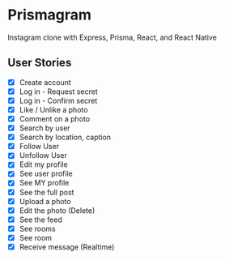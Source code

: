 # Prismagram

Instagram clone with Express, Prisma, React, and React Native

## User Stories

- [x] Create account
- [x] Log in - Request secret
- [x] Log in - Confirm secret
- [x] Like / Unlike a photo
- [x] Comment on a photo
- [x] Search by user
- [x] Search by location, caption
- [x] Follow User
- [x] Unfollow User
- [x] Edit my profile
- [x] See user profile
- [x] See MY profile
- [x] See the full post
- [x] Upload a photo
- [x] Edit the photo (Delete)
- [x] See the feed
- [x] See rooms
- [x] See room
- [x] Receive message (Realtime)
